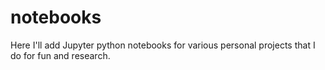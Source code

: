 # notebooks
Here I'll add Jupyter python notebooks for various personal projects that I do for fun and research. 
